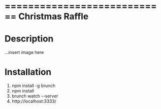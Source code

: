 ============================
Christmas Raffle
============================

Description
===========

...insert image here

Installation
===========

1. npm install -g brunch
2. npm install
3. brunch watch --server
4. http://localhost:3333/
